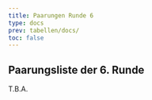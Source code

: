 ```yaml
---
title: Paarungen Runde 6
type: docs
prev: tabellen/docs/
toc: false
---
```



## Paarungsliste der 6. Runde

T.B.A.